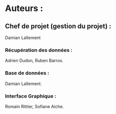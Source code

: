 Auteurs :
=========

Chef de projet (gestion du projet) : 
------------------------------------
Damian Lallement

### Récupération des données : 
Adrien Dudon, Ruben Barros.

### Base de données : 
Damian Lallement.

### Interface Graphique :
Romain Rittier, Sofiane Aiche.